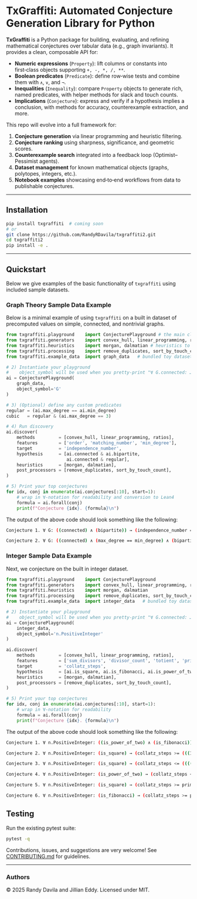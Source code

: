 # TxGraffiti: Automated Conjecture Generation Library for Python

**TxGraffiti** is a Python package for building, evaluating, and refining mathematical conjectures over tabular data (e.g., graph invariants). It provides a clean, composable API for:

* **Numeric expressions** (`Property`): lift columns or constants into first‑class objects supporting `+, -, *, /, **`.
* **Boolean predicates** (`Predicate`): define row‑wise tests and combine them with `∧`, `∨`, and `¬`.
* **Inequalities** (`Inequality`): compare `Property` objects to generate rich, named predicates, with helper methods for slack and touch counts.
* **Implications** (`Conjecture`): express and verify if a hypothesis implies a conclusion, with methods for accuracy, counterexample extraction, and more.

This repo will evolve into a full framework for:

1. **Conjecture generation** via linear programming and heuristic filtering.
2. **Conjecture ranking** using sharpness, significance, and geometric scores.
3. **Counterexample search** integrated into a feedback loop (Optimist–Pessimist agents).
4. **Dataset management** for known mathematical objects (graphs, polytopes, integers, etc.).
5. **Notebook examples** showcasing end‑to‑end workflows from data to publishable conjectures.

---

## Installation

```bash
pip install txgraffiti  # coming soon
# or
git clone https://github.com/RandyRDavila/txgraffiti2.git
cd txgraffiti2
pip install -e .
```

---

## Quickstart

Below we give examples of the basic functionality of `txgraffiti` using included sample datasets.

### Graph Theory Sample Data Example

Below is a minimal example of using `txgraffiti` on a built in dataset of precomputed values on simple, connected, and nontrivial graphs.

```python
from txgraffiti.playground    import ConjecturePlayground # the main class for finding conjectures
from txgraffiti.generators    import convex_hull, linear_programming, ratios # methods for producing inequalities
from txgraffiti.heuristics    import morgan, dalmatian # heuristics to reduce number of statements accepted.
from txgraffiti.processing    import remove_duplicates, sort_by_touch_count # post processing for removal and sorting of conjectures.
from txgraffiti.example_data  import graph_data   # bundled toy dataset

# 2) Instantiate your playground
#    object_symbol will be used when you pretty-print "∀ G.connected: …"
ai = ConjecturePlayground(
    graph_data,
    object_symbol='G'
)

# 3) (Optional) define any custom predicates
regular = (ai.max_degree == ai.min_degree)
cubic   = regular & (ai.max_degree == 3)

# 4) Run discovery
ai.discover(
    methods         = [convex_hull, linear_programming, ratios],
    features        = ['order', 'matching_number', 'min_degree'],
    target          = 'independence_number',
    hypothesis      = [ai.connected & ai.bipartite,
                       ai.connected & regular],
    heuristics      = [morgan, dalmatian],
    post_processors = [remove_duplicates, sort_by_touch_count],
)

# 5) Print your top conjectures
for idx, conj in enumerate(ai.conjectures[:10], start=1):
    # wrap in ∀-notation for readability and conversion to Lean4
    formula = ai.forall(conj)
    print(f"Conjecture {idx}. {formula}\n")
```

The output of the above code should look something like the following:

```bash
Conjecture 1. ∀ G: ((connected) ∧ (bipartite)) → (independence_number == ((-1 * matching_number) + order))

Conjecture 2. ∀ G: ((connected) ∧ (max_degree == min_degree) ∧ (bipartite)) → (independence_number == matching_number)
```

### Integer Sample Data Example

Next, we conjecture on the built in integer dataset.
```python
from txgraffiti.playground    import ConjecturePlayground
from txgraffiti.generators    import convex_hull, linear_programming, ratios
from txgraffiti.heuristics    import morgan, dalmatian
from txgraffiti.processing    import remove_duplicates, sort_by_touch_count
from txgraffiti.example_data  import integer_data   # bundled toy dataset

# 2) Instantiate your playground
#    object_symbol will be used when you pretty-print "∀ G.connected: …"
ai = ConjecturePlayground(
    integer_data,
    object_symbol='n.PositiveInteger'
)

ai.discover(
    methods         = [convex_hull, linear_programming, ratios],
    features        = ['sum_divisors', 'divisor_count', 'totient', 'prime_factor_count'],
    target          = 'collatz_steps',
    hypothesis      = [ai.is_square, ai.is_fibonacci, ai.is_power_of_two],
    heuristics      = [morgan, dalmatian],
    post_processors = [remove_duplicates, sort_by_touch_count],
)

# 5) Print your top conjectures
for idx, conj in enumerate(ai.conjectures[:10], start=1):
    # wrap in ∀-notation for readability
    formula = ai.forall(conj)
    print(f"Conjecture {idx}. {formula}\n")
```

The output of the above code should look something like the following:

```bash
Conjecture 1. ∀ n.PositiveInteger: ((is_power_of_two) ∧ (is_fibonacci)) → (collatz_steps == prime_factor_count)

Conjecture 2. ∀ n.PositiveInteger: (is_square) → (collatz_steps >= (((17/8 * divisor_count) + -17/8) + (-9/8 * prime_factor_count)))

Conjecture 3. ∀ n.PositiveInteger: (is_square) → (collatz_steps <= (((((-17/10 * sum_divisors) + -391/8) + (1887/40 * divisor_count)) + (34/5 * totient)) + (-1847/40 * prime_factor_count)))

Conjecture 4. ∀ n.PositiveInteger: (is_power_of_two) → (collatz_steps <= prime_factor_count)

Conjecture 5. ∀ n.PositiveInteger: (is_square) → (collatz_steps >= prime_factor_count)

Conjecture 6. ∀ n.PositiveInteger: (is_fibonacci) → (collatz_steps >= prime_factor_count)
```

## Testing

Run the existing pytest suite:

```bash
pytest -q
```

Contributions, issues, and suggestions are very welcome! See [CONTRIBUTING.md](/CONTRIBUTING.md) for guidelines.

---

### Authors

© 2025 Randy Davila and Jillian Eddy. Licensed under MIT.
